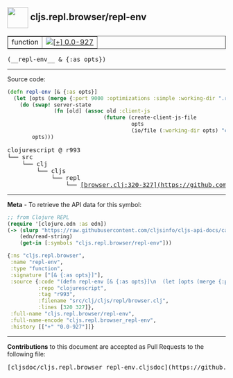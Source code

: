 ## <img width="48px" valign="middle" src="http://i.imgur.com/Hi20huC.png"> cljs.repl.browser/repl-env

 <table border="1">
<tr>

<td>function</td>
<td><a href="https://github.com/cljsinfo/cljs-api-docs/tree/0.0-927"><img valign="middle" alt="[+] 0.0-927" src="https://img.shields.io/badge/+-0.0--927-lightgrey.svg"></a> </td>
</tr>
</table>

 <samp>
(__repl-env__ & {:as opts})<br>
</samp>

---





Source code:

```clj
(defn repl-env [& {:as opts}]
  (let [opts (merge {:port 9000 :optimizations :simple :working-dir ".repl"} opts)]
    (do (swap! server-state
               (fn [old] (assoc old :client-js
                               (future (create-client-js-file
                                        opts
                                        (io/file (:working-dir opts) "client.js"))))))
        opts)))
```

 <pre>
clojurescript @ r993
└── src
    └── clj
        └── cljs
            └── repl
                └── <ins>[browser.clj:320-327](https://github.com/clojure/clojurescript/blob/r993/src/clj/cljs/repl/browser.clj#L320-L327)</ins>
</pre>


---

__Meta__ - To retrieve the API data for this symbol:

```clj
;; from Clojure REPL
(require '[clojure.edn :as edn])
(-> (slurp "https://raw.githubusercontent.com/cljsinfo/cljs-api-docs/catalog/cljs-api.edn")
    (edn/read-string)
    (get-in [:symbols "cljs.repl.browser/repl-env"]))
```

```clj
{:ns "cljs.repl.browser",
 :name "repl-env",
 :type "function",
 :signature ["[& {:as opts}]"],
 :source {:code "(defn repl-env [& {:as opts}]\n  (let [opts (merge {:port 9000 :optimizations :simple :working-dir \".repl\"} opts)]\n    (do (swap! server-state\n               (fn [old] (assoc old :client-js\n                               (future (create-client-js-file\n                                        opts\n                                        (io/file (:working-dir opts) \"client.js\"))))))\n        opts)))",
          :repo "clojurescript",
          :tag "r993",
          :filename "src/clj/cljs/repl/browser.clj",
          :lines [320 327]},
 :full-name "cljs.repl.browser/repl-env",
 :full-name-encode "cljs.repl.browser_repl-env",
 :history [["+" "0.0-927"]]}

```

---

__Contributions__ to this document are accepted as Pull Requests to the following file:

 <pre>
[cljsdoc/cljs.repl.browser_repl-env.cljsdoc](https://github.com/cljsinfo/cljs-api-docs/blob/master/cljsdoc/cljs.repl.browser_repl-env.cljsdoc)
</pre>


